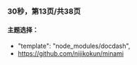 ### 30秒，第13页/共38页

#### 主题选择：
- "template": "node_modules/docdash",
- https://github.com/nijikokun/minami

